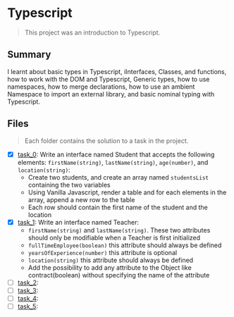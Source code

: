 # Typescript

> This project was an introduction to Typescript.

## Summary

I learnt about basic types in Typescript, iInterfaces, Classes, and functions, how to work with the DOM and Typescript, Generic types, how to use namespaces, how to merge declarations, how to use an ambient Namespace to import an external library, and basic nominal typing with Typescript.

## Files

> Each folder contains the solution to a task in the project.

- [x] [task_0](https://github.com/Ebube-Ochemba/alx-backend-javascript/tree/main/0x04-TypeScript/task_0): Write an interface named Student that accepts the following elements: `firstName(string)`, `lastName(string)`, `age(number)`, and `location(string)`:
  - Create two students, and create an array named `studentsList` containing the two variables
  - Using Vanilla Javascript, render a table and for each elements in the array, append a new row to the table
  - Each row should contain the first name of the student and the location
- [x] [task_1](https://github.com/Ebube-Ochemba/alx-backend-javascript/tree/main/0x04-TypeScript/task_1): Write an interface named Teacher:
  - `firstName(string)` and `lastName(string)`. These two attributes should only be modifiable when a Teacher is first initialized
  - `fullTimeEmployee(boolean)` this attribute should always be defined
  - `yearsOfExperience(number)` this attribute is optional
  - `location(string)` this attribute should always be defined
  - Add the possibility to add any attribute to the Object like contract(boolean) without specifying the name of the attribute
- [ ] [task_2](https://github.com/Ebube-Ochemba/alx-backend-javascript/tree/main/0x04-TypeScript/task_2):
- [ ] [task_3](https://github.com/Ebube-Ochemba/alx-backend-javascript/tree/main/0x04-TypeScript/task_3):
- [ ] [task_4](https://github.com/Ebube-Ochemba/alx-backend-javascript/tree/main/0x04-TypeScript/task_4):
- [ ] [task_5](https://github.com/Ebube-Ochemba/alx-backend-javascript/tree/main/0x04-TypeScript/task_5):
